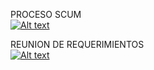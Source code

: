 PROCESO SCUM  
[![Alt text](https://img.youtube.com/vi/ATFTf0HTlrc/0.jpg)](https://www.youtube.com/watch?v=ATFTf0HTlrc)  

REUNION DE REQUERIMIENTOS  
[![Alt text](https://img.youtube.com/vi/ExLJCQq-IpM/0.jpg)](https://www.youtube.com/watch?v=ExLJCQq-IpM)

